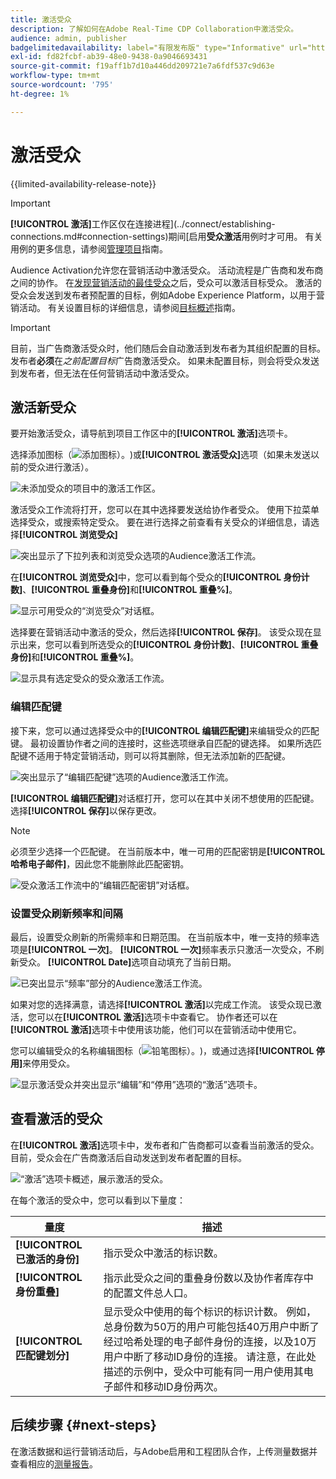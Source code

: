 ```yaml
---
title: 激活受众
description: 了解如何在Adobe Real-Time CDP Collaboration中激活受众。
audience: admin, publisher
badgelimitedavailability: label="有限发布版" type="Informative" url="https://helpx.adobe.com/legal/product-descriptions/real-time-customer-data-platform-collaboration.html newtab=true"
exl-id: fd82fcbf-ab39-48e0-9438-0a9046693431
source-git-commit: f19aff1b7d10a446dd209721e7a6fdf537c9d63e
workflow-type: tm+mt
source-wordcount: '795'
ht-degree: 1%

---
```


# 激活受众

{{limited-availability-release-note}}

>[!IMPORTANT]
>
>**[!UICONTROL 激活]**&#x200B;工作区仅在连接进程](../connect/establishing-connections.md#connection-settings)期间[启用&#x200B;**受众激活**&#x200B;用例时才可用。 有关用例的更多信息，请参阅[管理项目](./manage-projects.md#project-use-cases)指南。

Audience Activation允许您在营销活动中激活受众。 活动流程是广告商和发布商之间的协作。 在[发现营销活动的最佳受众](./discover.md)之后，受众可以激活目标受众。 激活的受众会发送到发布者预配置的目标，例如Adobe Experience Platform，以用于营销活动。 有关设置目标的详细信息，请参阅[目标概述](../destinations/overview.md)指南。

>[!IMPORTANT]
>
>目前，当广告商激活受众时，他们随后会自动激活到发布者为其组织配置的目标。 发布者&#x200B;**必须**&#x200B;在&#x200B;*之前配置目标*&#x200B;广告商激活受众。 如果未配置目标，则会将受众发送到发布者，但无法在任何营销活动中激活受众。

## 激活新受众

要开始激活受众，请导航到项目工作区中的&#x200B;**[!UICONTROL 激活]**&#x200B;选项卡。

选择添加图标（![添加图标）。](/help/assets/icons/plus.png))或&#x200B;**[!UICONTROL 激活受众]**&#x200B;选项（如果未发送以前的受众进行激活）。

![未添加受众的项目中的激活工作区。](/help/assets/collaborate/activate/activate-new-audiences.png)

激活受众工作流将打开，您可以在其中选择要发送给协作者受众。 使用下拉菜单选择受众，或搜索特定受众。 要在进行选择之前查看有关受众的详细信息，请选择&#x200B;**[!UICONTROL 浏览受众]**

![突出显示了下拉列表和浏览受众选项的Audience激活工作流。](/help/assets/collaborate/activate/audience-activation.png)

在&#x200B;**[!UICONTROL 浏览受众]**&#x200B;中，您可以看到每个受众的&#x200B;**[!UICONTROL 身份计数]**、**[!UICONTROL 重叠身份]**&#x200B;和&#x200B;**[!UICONTROL 重叠%]**。

![显示可用受众的“浏览受众”对话框。](/help/assets/collaborate/activate/browse-audiences.png)

选择要在营销活动中激活的受众，然后选择&#x200B;**[!UICONTROL 保存]**。 该受众现在显示出来，您可以看到所选受众的&#x200B;**[!UICONTROL 身份计数]**、**[!UICONTROL 重叠身份]**&#x200B;和&#x200B;**[!UICONTROL 重叠%]**。

![显示具有选定受众的受众激活工作流。](/help/assets/collaborate/activate/audience-selected.png)

### 编辑匹配键

接下来，您可以通过选择受众中的&#x200B;**[!UICONTROL 编辑匹配键]**&#x200B;来编辑受众的匹配键。 最初设置协作者之间的连接时，这些选项继承自匹配的键选择。 如果所选匹配键不适用于特定营销活动，则可以将其删除，但无法添加新的匹配键。

![突出显示了“编辑匹配键”选项的Audience激活工作流。](/help/assets/collaborate/activate/edit-match-keys.png)

**[!UICONTROL 编辑匹配键]**&#x200B;对话框打开，您可以在其中关闭不想使用的匹配键。 选择&#x200B;**[!UICONTROL 保存]**&#x200B;以保存更改。

>[!NOTE]
>
>必须至少选择一个匹配键。 在当前版本中，唯一可用的匹配密钥是&#x200B;**[!UICONTROL 哈希电子邮件]**，因此您不能删除此匹配密钥。

![受众激活工作流中的“编辑匹配密钥”对话框。](/help/assets/collaborate/activate/edit-match-keys-selection.png)

### 设置受众刷新频率和间隔

最后，设置受众刷新的所需频率和日期范围。 在当前版本中，唯一支持的频率选项是&#x200B;**[!UICONTROL 一次]**。 **[!UICONTROL 一次]**&#x200B;频率表示只激活一次受众，不刷新受众。 **[!UICONTROL Date]**&#x200B;选项自动填充了当前日期。

![已突出显示“频率”部分的Audience激活工作流。](/help/assets/collaborate/activate/audience-frequency.png)

如果对您的选择满意，请选择&#x200B;**[!UICONTROL 激活]**&#x200B;以完成工作流。 该受众现已激活，您可以在&#x200B;**[!UICONTROL 激活]**&#x200B;选项卡中查看它。 协作者还可以在&#x200B;**[!UICONTROL 激活]**&#x200B;选项卡中使用该功能，他们可以在营销活动中使用它。

您可以编辑受众的名称编辑图标（![铅笔图标）。](/help/assets/icons/edit.png))，或通过选择&#x200B;**[!UICONTROL 停用]**&#x200B;来停用受众。

![显示激活受众并突出显示“编辑”和“停用”选项的“激活”选项卡。](/help/assets/collaborate/activate/edit-activate-audience.png)

## 查看激活的受众

在&#x200B;**[!UICONTROL 激活]**&#x200B;选项卡中，发布者和广告商都可以查看当前激活的受众。 目前，受众会在广告商激活后自动发送到发布者配置的目标。

![“激活”选项卡概述，展示激活的受众。](/help/assets/collaborate/activate/activate-overview.png)

在每个激活的受众中，您可以看到以下量度：

| 量度 | 描述 |
|---------|----------|
| **[!UICONTROL 已激活的身份]** | 指示受众中激活的标识数。 |
| **[!UICONTROL 身份重叠]** | 指示此受众之间的重叠身份数以及协作者库存中的配置文件总人口。 |
| **[!UICONTROL 匹配键划分]** | 显示受众中使用的每个标识的标识计数。 例如，总身份数为50万的用户可能包括40万用户中断了经过哈希处理的电子邮件身份的连接，以及10万用户中断了移动ID身份的连接。 请注意，在此处描述的示例中，受众中可能有同一用户使用其电子邮件和移动ID身份两次。 |

## 后续步骤 {#next-steps}

在激活数据和运行营销活动后，与Adobe启用和工程团队合作，上传测量数据并查看相应的[测量报告](/help/guide/collaborate/measure.md)。
